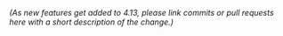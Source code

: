 *(As new features get added to 4.13, please link commits or pull requests here with a short description of the change.)*
